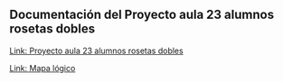 ## Documentación del Proyecto aula 23 alumnos rosetas dobles
[Link: Proyecto aula 23 alumnos rosetas dobles](https://docs.google.com/document/d/1REKdPC3sqczVhzJ72g58D9i8ysInPBMtH3qtrqL9odM/edit?usp=drive_link)

[Link: Mapa lógico](https://drive.google.com/drive/folders/1LdtRWodlJgzKbMUxleG5vD6m5pWbD7hF)
